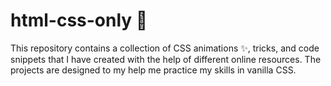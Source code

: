 # html-css-only 🚀

This repository contains a collection of CSS animations ✨, tricks, and code snippets that I have created with the help of different online resources. The projects are designed to my help me practice my skills in vanilla CSS. 
